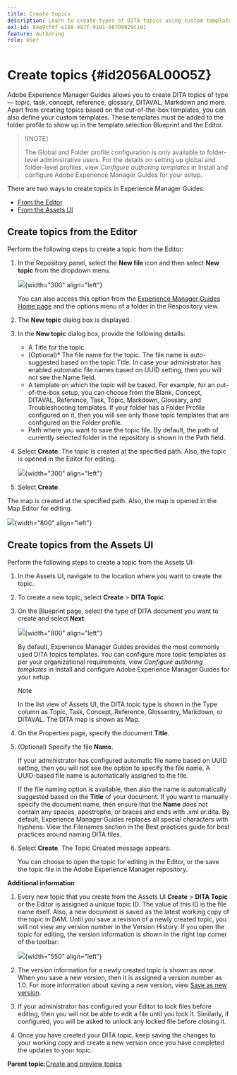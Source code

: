 ```yaml
---
title: Create topics
description: Learn to create types of DITA topics using custom templates in Adobe Experience Manager Guides.
exl-id: 84e9cfdf-e188-487f-9181-68708029c101
feature: Authoring
role: User
---
```

# Create topics {#id2056AL00O5Z}

Adobe Experience Manager Guides allows you to create DITA topics of type — topic, task, concept, reference, glossary, DITAVAL, Markdown and more. Apart from creating topics based on the out-of-the-box templates, you can also define your custom templates. These templates must be added to the folder profile to show up in the template selection Blueprint and the Editor.

>![NOTE]
>
> The Global and Folder profile configuration is only available to folder-level administrative users. For the details on setting up global and folder-level profiles, view *Configure authoring templates* in  Install and configure Adobe Experience Manager Guides for your setup.

There are two ways to create topics in Experience Manager Guides:

- [From the Editor](#create-topics-from-the-editor)
- [From the Assets UI](#create-topics-from-the-assets-ui)

## Create topics from the Editor

Perform the following steps to create a topic from the Editor:

1. In the Repository panel, select the **New file** icon and then select **New topic** from the dropdown menu. 

    ![](images/create-map-options.png){width="300" align="left"}

    You can also access this option from the [Experience Manager Guides Home page](./intro-home-page.md) and the options menu of a folder in the Respository view. 

2. The **New topic** dialog box is displayed.
    
3. In the **New topic** dialog box, provide the following details:
    - A Title for the topic.
    - \(Optional\)* The file name for the topic. The file name is auto-suggested based on the topic Title. In case your administrator has enabled automatic file names based on UUID setting, then you will not see the Name field.
    - A template on which the topic will be based. For example, for an out-of-the-box setup, you can choose from the Blank, Concept, DITAVAL, Reference, Task, Topic, Markdown, Glossary, and Troubleshooting templates. If your folder has a Folder Profile configured on it, then you will see only those topic templates that are configured on the Folder profile.
    - Path where you want to save the topic file. By default, the path of currently selected folder in the repository is shown in the Path field.
    
4. Select **Create**. The topic is created at the specified path. Also, the topic is opened in the Editor for editing.

    ![](images/create-topic-dialog-new.png){width="300" align="left"}
    
5. Select **Create**. 
    
The map is created at the specified path. Also, the map is opened in the Map Editor for editing.

![](images/new-topic-editor.png){width="800" align="left"}

## Create topics from the Assets UI 

Perform the following steps to create a topic from the Assets UI:

1.  In the Assets UI, navigate to the location where you want to create the topic.

1.  To create a new topic, select **Create** \> **DITA Topic**.

1.  On the Blueprint page, select the type of DITA document you want to create and select **Next**.

    ![](images/create_dita_topic.png){width="800" align="left"}

    By default, Experience Manager Guides provides the most commonly used DITA topics templates. You can configure more topic templates as per your organizational requirements, view *Configure authoring templates* in  Install and configure Adobe Experience Manager Guides for your setup.

    >[!NOTE]
    >
    > In the list view of Assets UI, the DITA topic type is shown in the Type column as Topic, Task, Concept, Reference, Glossentry, Markdown, or DITAVAL. The DITA map is shown as Map.

1.  On the Properties page, specify the document **Title**.

1.  \(Optional\) Specify the file **Name**.

    If your administrator has configured automatic file name based on UUID setting, then you will not see the option to specify the file name. A UUID-based file name is automatically assigned to the file.

    If the file naming option is available, then also the name is automatically suggested based on the **Title** of your document. If you want to manually specify the document name, then ensure that the **Name** does not contain any spaces, apostrophe, or braces and ends with .xml or.dita. By default, Experience Manager Guides replaces all special characters with hyphens. View the Filenames section in the Best practices guide for best practices around naming DITA files.

1.  Select **Create**. The Topic Created message appears.

    You can choose to open the topic for editing in the Editor, or the save the topic file in the Adobe Experience Manager repository.

**Additional information**

1. Every new topic that you create from the Assets UI **Create** \> **DITA Topic** or the Editor is assigned a unique topic ID. The value of this ID is the file name itself. Also, a new document is saved as the latest working copy of the topic in DAM. Until you save a revision of a newly created topic, you will not view any version number in the Version History. If you open the topic for editing, the version information is shown in the right top corner of the toolbar:

    ![](images/topic-version-none_cs.png){width="550" align="left"}

2. The version information for a newly created topic is shown as *none*. When you save a new version, then it is assigned a version number as 1.0. For more information about saving a new version, view [Save as new version](web-editor-features.md#save-as-new-version).

3. If your administrator has configured your Editor to lock files before editing, then you will not be able to edit a file until you lock it. Similarly, if configured, you will be asked to unlock any locked file before closing it.

4. Once you have created your DITA topic, keep saving the changes to your working copy and create a new version once you have completed the updates to your topic.

**Parent topic:**[Create and preview topics](create-preview-topics.md)
